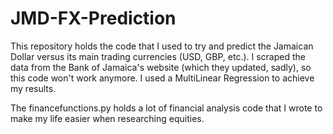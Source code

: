 # JMD-FX-Prediction
This repository holds the code that I used to try and predict the Jamaican Dollar versus its main trading currencies (USD, GBP, etc.). I scraped the data from the Bank of Jamaica's website (which they updated, sadly), so this code won't work anymore. I used a MultiLinear Regression to achieve my results.

The financefunctions.py holds a lot of financial analysis code that I wrote to make my life easier when researching equities.
